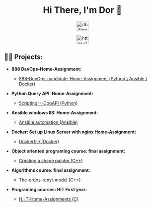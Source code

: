 <h1 align="center">Hi There, I'm Dor 👋</h1>

<p align="center">
<a href="mailto:dbitton01@gmail.com" target="blank"><img align="center" src="https://cdn-icons-png.flaticon.com/512/95/95627.png" alt="dbitton01@gmail.com" height="30" width="40" /></a>
</p>


<p align="center">
<a href="https://linkedin.com/in/dor-bitton/" target="blank"><img align="center" src="https://raw.githubusercontent.com/rahuldkjain/github-profile-readme-generator/master/src/images/icons/Social/linked-in-alt.svg" alt="https://www.linkedin.com/in/dor-bitton/" height="30" width="40" /></a>
</p>


<h2>👨‍💻 Projects:</h2>

- <b>888 DevOps-Home-Assignment: </b>
  - [888-DevOps-candidate-Home-Assignment (Python \ Ansible \ Docker)](https://github.com/DorBitton/888-DevOps-candidate-HS)

- <b>Python Query API: Home-Assignment: </b>
  - [Scripting---DogAPI (Python)](https://github.com/DorBitton/888-DevOps-candidate-HS/tree/main/Scripting-DogAPI)

- <b>Ansible windows IIS: Home-Assignment: </b>
  - [Ansible automation (Ansible)](https://github.com/DorBitton/888-DevOps-candidate-HS/tree/main/Ansible-Automation)

- <b>Docker: Set up Linux Server with nginx Home-Assignment: </b>
  - [Dockerfile (Docker)](https://github.com/DorBitton/888-DevOps-candidate-HS/tree/main/Docker-linuxS-nginx)

- <b>Object oriented programing course: final assignment: </b>
  - [Creating a shape painter (C++)](https://github.com/DorBitton/MFC-painter---OOP)


- <b>Algorithms course: final assignment: </b>
  - [The-erdos-renyi-model (C++)](https://github.com/DorBitton/The-erdos-renyi-model)

- <b>Programing courses: HIT First year: </b>
  - [H.I.T-Home-Assignments (C)](https://github.com/DorBitton/H.I.T-Home-Assignments)



